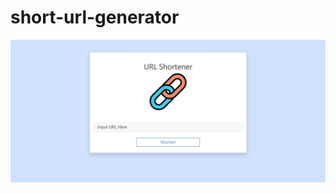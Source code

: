 # short-url-generator


![image](https://github.com/Leohoji/short-url-generator/blob/main/picture/shortUrl.jpg)
